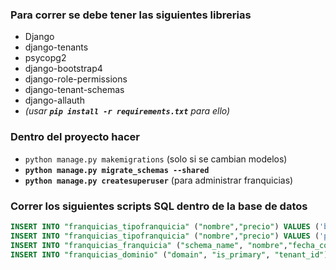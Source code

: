 ### Para correr se debe tener las siguientes librerias
- Django
- django-tenants
- psycopg2
- django-bootstrap4
- django-role-permissions
- django-tenant-schemas
- django-allauth
- *(usar **`pip install -r requirements.txt`** para ello)*

### Dentro del proyecto hacer
- `python manage.py makemigrations` (solo si se cambian modelos)
- **`python manage.py migrate_schemas --shared`**
- **`python manage.py createsuperuser`** (para administrar franquicias)

### Correr los siguientes scripts SQL dentro de la base de datos
```SQL
INSERT INTO "franquicias_tipofranquicia" ("nombre","precio") VALUES ('basico',79);
INSERT INTO "franquicias_tipofranquicia" ("nombre","precio") VALUES ('premium',135);
INSERT INTO "franquicias_franquicia" ("schema_name", "nombre","fecha_corte","imagen","tipo_id") VALUES ('public', 'public',CURRENT_DATE,'images/logo.png',1);
INSERT INTO "franquicias_dominio" ("domain", "is_primary", "tenant_id") VALUES ('localhost', true, 1);
```